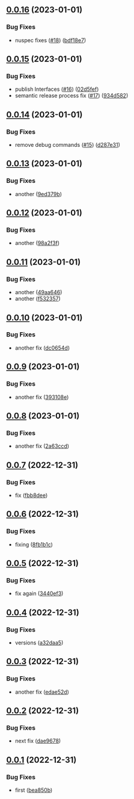 ## [0.0.16](https://github.com/EncyclopediaGalactica/Sdk.Core/compare/0.0.15...0.0.16) (2023-01-01)


### Bug Fixes

* nuspec fixes ([#18](https://github.com/EncyclopediaGalactica/Sdk.Core/issues/18)) ([bdf18e7](https://github.com/EncyclopediaGalactica/Sdk.Core/commit/bdf18e77711422814bada30991af365d21767d8a))

## [0.0.15](https://github.com/EncyclopediaGalactica/Sdk.Core/compare/0.0.14...0.0.15) (2023-01-01)


### Bug Fixes

* publish Interfaces ([#16](https://github.com/EncyclopediaGalactica/Sdk.Core/issues/16)) ([02d5fef](https://github.com/EncyclopediaGalactica/Sdk.Core/commit/02d5fef8120126f61aec7779af2bbc4f07d8e607))
* semantic release process fix ([#17](https://github.com/EncyclopediaGalactica/Sdk.Core/issues/17)) ([934d582](https://github.com/EncyclopediaGalactica/Sdk.Core/commit/934d58269ddb306d76bd6f027c094a2718b9c98d))

## [0.0.14](https://github.com/EncyclopediaGalactica/Sdk.Core/compare/0.0.13...0.0.14) (2023-01-01)


### Bug Fixes

* remove debug commands ([#15](https://github.com/EncyclopediaGalactica/Sdk.Core/issues/15)) ([d287e31](https://github.com/EncyclopediaGalactica/Sdk.Core/commit/d287e31b6f3ac1f26127a368611ea7b8000d2e2e))

## [0.0.13](https://github.com/EncyclopediaGalactica/Sdk.Core/compare/0.0.12...0.0.13) (2023-01-01)


### Bug Fixes

* another ([9ed379b](https://github.com/EncyclopediaGalactica/Sdk.Core/commit/9ed379b55245c0ed041949cbb00cf3a2bbeb9cdd))

## [0.0.12](https://github.com/EncyclopediaGalactica/Sdk.Core/compare/0.0.11...0.0.12) (2023-01-01)


### Bug Fixes

* another ([98a2f3f](https://github.com/EncyclopediaGalactica/Sdk.Core/commit/98a2f3f7041a1d9ab94b89111cdcaad79fb510a3))

## [0.0.11](https://github.com/EncyclopediaGalactica/Sdk.Core/compare/0.0.10...0.0.11) (2023-01-01)


### Bug Fixes

* another ([49aa646](https://github.com/EncyclopediaGalactica/Sdk.Core/commit/49aa6466f2e647ec62c6deb3bf80d3cac48660a3))
* another ([f532357](https://github.com/EncyclopediaGalactica/Sdk.Core/commit/f53235782df77efba75c6fd6602f0a86feb525e4))

## [0.0.10](https://github.com/EncyclopediaGalactica/Sdk.Core/compare/0.0.9...0.0.10) (2023-01-01)


### Bug Fixes

* another fix ([dc0654d](https://github.com/EncyclopediaGalactica/Sdk.Core/commit/dc0654d4d3005356a4257299452387f9016f5010))

## [0.0.9](https://github.com/EncyclopediaGalactica/Sdk.Core/compare/0.0.8...0.0.9) (2023-01-01)


### Bug Fixes

* another fix ([393108e](https://github.com/EncyclopediaGalactica/Sdk.Core/commit/393108e390e6da00bb2ffd1aaad8fa773f7cdccb))

## [0.0.8](https://github.com/EncyclopediaGalactica/Sdk.Core/compare/0.0.7...0.0.8) (2023-01-01)


### Bug Fixes

* another fix ([2a63ccd](https://github.com/EncyclopediaGalactica/Sdk.Core/commit/2a63ccda45197187a8083fbbd879d4b2379651ec))

## [0.0.7](https://github.com/EncyclopediaGalactica/Sdk.Core/compare/0.0.6...0.0.7) (2022-12-31)


### Bug Fixes

* fix ([fbb8dee](https://github.com/EncyclopediaGalactica/Sdk.Core/commit/fbb8dee67dc696c1259a6ce49d32e245b8ee76ad))

## [0.0.6](https://github.com/EncyclopediaGalactica/Sdk.Core/compare/0.0.5...0.0.6) (2022-12-31)


### Bug Fixes

* fixing ([8fb1b1c](https://github.com/EncyclopediaGalactica/Sdk.Core/commit/8fb1b1c43324eaa91ac73ade09bd4d0bf6b999ca))

## [0.0.5](https://github.com/EncyclopediaGalactica/Sdk.Core/compare/0.0.4...0.0.5) (2022-12-31)


### Bug Fixes

* fix again ([3440ef3](https://github.com/EncyclopediaGalactica/Sdk.Core/commit/3440ef31538e71802697ada1927db805f85b8011))

## [0.0.4](https://github.com/EncyclopediaGalactica/Sdk.Core/compare/0.0.3...0.0.4) (2022-12-31)


### Bug Fixes

* versions ([a32daa5](https://github.com/EncyclopediaGalactica/Sdk.Core/commit/a32daa5667c6c6d7270a2a1e29b11402df718133))

## [0.0.3](https://github.com/EncyclopediaGalactica/Sdk.Core/compare/0.0.2...0.0.3) (2022-12-31)


### Bug Fixes

* another fix ([edae52d](https://github.com/EncyclopediaGalactica/Sdk.Core/commit/edae52df2a94f630a9e175bbb92bbde061e82624))

## [0.0.2](https://github.com/EncyclopediaGalactica/Sdk.Core/compare/0.0.1...0.0.2) (2022-12-31)


### Bug Fixes

* next fix ([dae9678](https://github.com/EncyclopediaGalactica/Sdk.Core/commit/dae9678a64ecd95d07b710f8c5745c81aa7033d6))

## [0.0.1](https://github.com/EncyclopediaGalactica/Sdk.Core/compare/0.0.0...0.0.1) (2022-12-31)


### Bug Fixes

* first ([bea850b](https://github.com/EncyclopediaGalactica/Sdk.Core/commit/bea850b61eb611016d33e0704cfc0fe557581c02))
